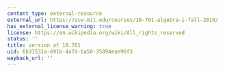 ```yaml
---
content_type: external-resource
external_url: https://ocw.mit.edu/courses/18-701-algebra-i-fall-2010/
has_external_license_warning: true
license: https://en.wikipedia.org/wiki/All_rights_reserved
status: ''
title: version of 18.701
uid: 6b31531a-691b-4a7d-ba50-35894eae96f3
wayback_url: ''
---
```

